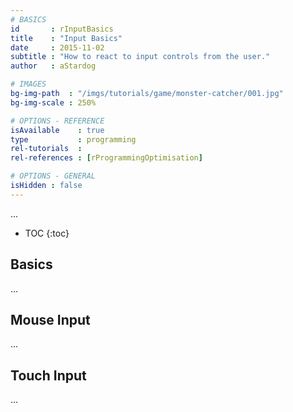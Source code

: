 ```yaml
---
# BASICS
id       : rInputBasics
title    : "Input Basics"
date     : 2015-11-02
subtitle : "How to react to input controls from the user."
author   : aStardog

# IMAGES
bg-img-path  : "/imgs/tutorials/game/monster-catcher/001.jpg"
bg-img-scale : 250%

# OPTIONS - REFERENCE
isAvailable    : true
type           : programming
rel-tutorials  : 
rel-references : [rProgrammingOptimisation]

# OPTIONS - GENERAL
isHidden : false
---
```

...

* TOC
{:toc}

## Basics

...

## Mouse Input

...

## Touch Input

...